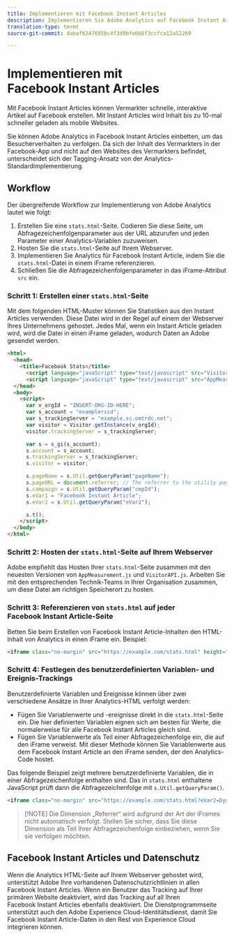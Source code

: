 ```yaml
---
title: Implementieren mit Facebook Instant Articles
description: Implementieren Sie Adobe Analytics auf Facebook Instant Article-Seiten.
translation-type: tm+mt
source-git-commit: dabaf6247695bc4f3d9bfe668f3ccfca12a52269

---
```



# Implementieren mit Facebook Instant Articles

Mit Facebook Instant Articles können Vermarkter schnelle, interaktive Artikel auf Facebook erstellen. Mit Instant Articles wird Inhalt bis zu 10-mal schneller geladen als mobile Websites.

Sie können Adobe Analytics in Facebook Instant Articles einbetten, um das Besucherverhalten zu verfolgen. Da sich der Inhalt des Vermarkters in der Facebook-App und nicht auf den Websites des Vermarkters befindet, unterscheidet sich der Tagging-Ansatz von der Analytics-Standardimplementierung.

## Workflow

Der übergreifende Workflow zur Implementierung von Adobe Analytics lautet wie folgt:

1. Erstellen Sie eine `stats.html`-Seite. Codieren Sie diese Seite, um Abfragezeichenfolgenparameter aus der URL abzurufen und jeden Parameter einer Analytics-Variablen zuzuweisen.
1. Hosten Sie die `stats.html`-Seite auf Ihrem Webserver.
1. Implementieren Sie Analytics für Facebook Instant Article, indem Sie die `stats.html`-Datei in einem iFrame referenzieren.
1. Schließen Sie die Abfragezeichenfolgenparameter in das iFrame-Attribut `src` ein.

### Schritt 1: Erstellen einer `stats.html`-Seite

Mit dem folgenden HTML-Muster können Sie Statistiken aus den Instant Articles verwenden. Diese Datei wird in der Regel auf einem der Webserver Ihres Unternehmens gehostet. Jedes Mal, wenn ein Instant Article geladen wird, wird die Datei in einen iFrame geladen, wodurch Daten an Adobe gesendet werden.

```html
<html>
  <head>
    <title>Facebook Stats</title>
      <script language="javaScript" type="text/javascript" src="VisitorAPI.js"></script>
      <script language="javaScript" type="text/javascript" src="AppMeasurement.js"></script>
  </head>
  <body>
    <script>
      var v_orgId = "INSERT-ORG-ID-HERE";
      var s_account = "examplersid";
      var s_trackingServer = "example.sc.omtrdc.net";
      var visitor = Visitor.getInstance(v_orgId);
      visitor.trackingServer = s_trackingServer;

      var s = s_gi(s_account);
      s.account = s_account;
      s.trackingServer = s_trackingServer;
      s.visitor = visitor;

      s.pageName = s.Util.getQueryParam("pageName");
      s.pageURL = document.referrer; // The referrer to the utility page is the parent frame
      s.campaign = s.Util.getQueryParam("cmpId");
      s.eVar1 = "Facebook Instant Article";
      s.eVar2 = s.Util.getQueryParam("eVar2");

      s.t();
    </script>
  </body>
</html>
```

### Schritt 2: Hosten der `stats.html`-Seite auf Ihrem Webserver

Adobe empfiehlt das Hosten Ihrer `stats.html`-Seite zusammen mit den neuesten Versionen von `AppMeasurement.js` und `VisitorAPI.js`. Arbeiten Sie mit den entsprechenden Technik-Teams in Ihrer Organisation zusammen, um diese Datei am richtigen Speicherort zu hosten.

### Schritt 3: Referenzieren von `stats.html` auf jeder Facebook Instant Article-Seite

Betten Sie beim Erstellen von Facebook Instant Article-Inhalten den HTML-Inhalt von Analytics in einen iFrame ein. Beispiel:

```html
<iframe class="no-margin" src="https://example.com/stats.html" height="0"></iframe>
```

### Schritt 4: Festlegen des benutzerdefinierten Variablen- und Ereignis-Trackings

Benutzerdefinierte Variablen und Ereignisse können über zwei verschiedene Ansätze in Ihrer Analytics-HTML verfolgt werden:

* Fügen Sie Variablenwerte und -ereignisse direkt in die `stats.html`-Seite ein. Die hier definierten Variablen eignen sich am besten für Werte, die normalerweise für alle Facebook Instant Articles gleich sind.
* Fügen Sie Variablenwerte als Teil einer Abfragezeichenfolge ein, die auf den iFrame verweist. Mit dieser Methode können Sie Variablenwerte aus dem Facebook Instant Article an den iFrame senden, der den Analytics-Code hostet.

Das folgende Beispiel zeigt mehrere benutzerdefinierte Variablen, die in einer Abfragezeichenfolge enthalten sind. Das in `stats.html` enthaltene JavaScript prüft dann die Abfragezeichenfolge mit `s.Util.getQueryParam()`.

```html
<iframe class="no-margin" src="https://example.com/stats.html?eVar2=Dynamic%20article%20title&pageName=Example%20article%20name&cmpId=exampleID123" height="0"></iframe>
```

>[!NOTE] Die Dimension „Referrer“ wird aufgrund der Art der iFrames nicht automatisch verfolgt. Stellen Sie sicher, dass Sie diese Dimension als Teil Ihrer Abfragezeichenfolge einbeziehen, wenn Sie sie verfolgen möchten.

## Facebook Instant Articles und Datenschutz

Wenn die Analytics HTML-Seite auf Ihrem Webserver gehostet wird, unterstützt Adobe Ihre vorhandenen Datenschutzrichtlinien in allen Facebook Instant Articles. Wenn ein Benutzer das Tracking auf Ihrer primären Website deaktiviert, wird das Tracking auf all Ihren Facebook Instant Articles ebenfalls deaktiviert. Die Dienstprogrammseite unterstützt auch den Adobe Experience Cloud-Identitätsdienst, damit Sie Facebook Instant Article-Daten in den Rest von Experience Cloud integrieren können.
